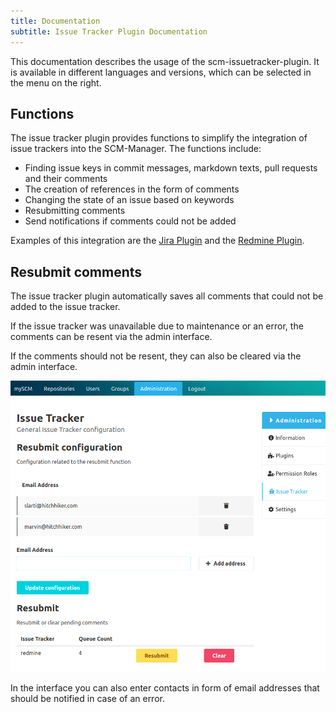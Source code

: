 ```yaml
---
title: Documentation
subtitle: Issue Tracker Plugin Documentation
---
```


This documentation describes the usage of the scm-issuetracker-plugin. It is available in different languages and versions, which can be selected in the menu on the right.

## Functions

The issue tracker plugin provides functions to simplify the integration of issue trackers into the SCM-Manager.
The functions include:

* Finding issue keys in commit messages, markdown texts, pull requests and their comments
* The creation of references in the form of comments
* Changing the state of an issue based on keywords
* Resubmitting comments
* Send notifications if comments could not be added

Examples of this integration are the [Jira Plugin](/plugins/scm-jira-plugin) and the [Redmine Plugin](/plugins/scm-redmine-plugin).

## Resubmit comments

The issue tracker plugin automatically saves all comments that could not be added to the issue tracker.

If the issue tracker was unavailable due to maintenance or an error, the comments can be resent via the admin interface.

If the comments should not be resent, they can also be cleared via the admin interface.

![Admin Interface](assets/admin_interface.png)

In the interface you can also enter contacts in form of email addresses that should be notified in case of an error.
